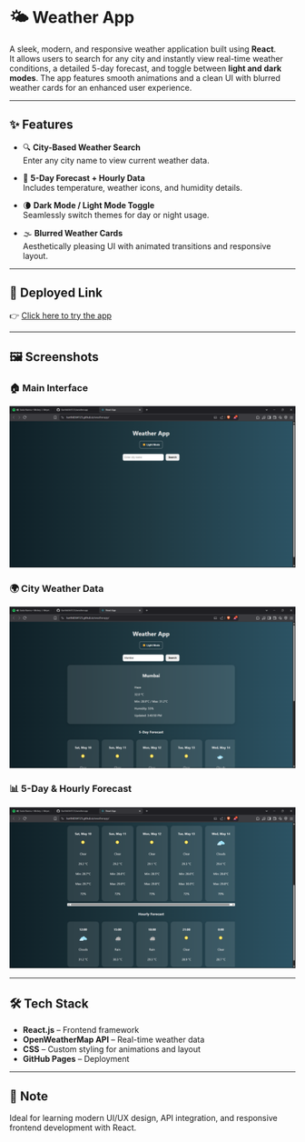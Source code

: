 # 🌤️ Weather App

A sleek, modern, and responsive weather application built using **React**.  
It allows users to search for any city and instantly view real-time weather conditions, a detailed 5-day forecast, and toggle between **light and dark modes**. The app features smooth animations and a clean UI with blurred weather cards for an enhanced user experience.

---

## ✨ Features

- 🔍 **City-Based Weather Search**  
  Enter any city name to view current weather data.

- 📅 **5-Day Forecast + Hourly Data**  
  Includes temperature, weather icons, and humidity details.

- 🌘 **Dark Mode / Light Mode Toggle**  
  Seamlessly switch themes for day or night usage.

- 🌫️ **Blurred Weather Cards**  
  Aesthetically pleasing UI with animated transitions and responsive layout.

---

## 🚀 Deployed Link  
👉 [Click here to try the app](https://karthik564125.github.io/weatherapp/)

---

## 🖼️ Screenshots

### 🏠 Main Interface  
![Main Interface](https://github.com/Karthik564125/weatherapp/blob/28c24ea704790042b24f97270ca882b4132fdfc4/Screenshot%20(159).png)

### 🌍 City Weather Data  
![City Weather](https://github.com/Karthik564125/weatherapp/blob/28c24ea704790042b24f97270ca882b4132fdfc4/Screenshot%20(160).png)

### 📊 5-Day & Hourly Forecast  
![Forecast](https://github.com/Karthik564125/weatherapp/blob/28c24ea704790042b24f97270ca882b4132fdfc4/Screenshot%20(161).png)

---

## 🛠️ Tech Stack

- **React.js** – Frontend framework  
- **OpenWeatherMap API** – Real-time weather data  
- **CSS** – Custom styling for animations and layout  
- **GitHub Pages** – Deployment

---

## 📌 Note

Ideal for learning modern UI/UX design, API integration, and responsive frontend development with React.

